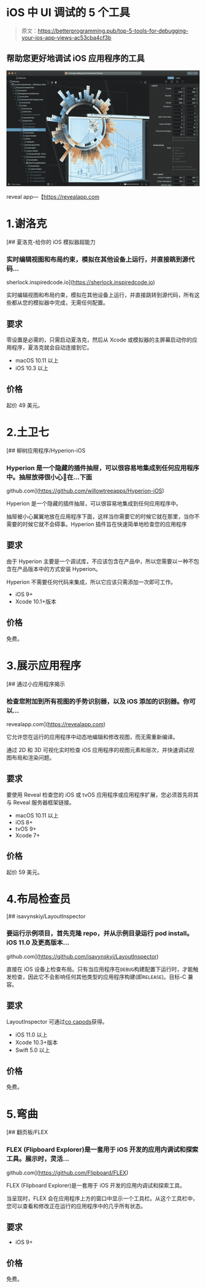 # iOS 中 UI 调试的 5 个工具

> 原文：<https://betterprogramming.pub/top-5-tools-for-debugging-your-ios-app-views-ac53cba4cf3b>

## 帮助您更好地调试 iOS 应用程序的工具

![](img/811c512ecdd4e5354c566cfd048d5000.png)

reveal app—【https://revealapp.com 

# 1.谢洛克

 [## 夏洛克-给你的 iOS 模拟器超能力

### 实时编辑视图和布局约束，模拟在其他设备上运行，并直接跳到源代码…

sherlock.inspiredcode.io](https://sherlock.inspiredcode.io) 

实时编辑视图和布局约束，模拟在其他设备上运行，并直接跳转到源代码，所有这些都从您的模拟器中完成，无需任何配置。

## **要求**

零设置是必需的，只需启动夏洛克，然后从 Xcode 或模拟器的主屏幕启动你的应用程序，夏洛克就会自动连接到它。

*   macOS 10.11 以上
*   iOS 10.3 以上

## 价格

起价 49 美元。

# 2.土卫七

[](https://github.com/willowtreeapps/Hyperion-iOS) [## 柳树应用程序/Hyperion-iOS

### Hyperion 是一个隐藏的插件抽屉，可以很容易地集成到任何应用程序中。抽屉放得很小心🙊在…下面

github.com](https://github.com/willowtreeapps/Hyperion-iOS) 

Hyperion 是一个隐藏的插件抽屉，可以很容易地集成到任何应用程序中。

抽屉被小心翼翼地放在应用程序下面，这样当你需要它的时候它就在那里，当你不需要的时候它就不会碍事。Hyperion 插件旨在快速简单地检查您的应用程序

## **要求**

由于 Hyperion 主要是一个调试库，不应该包含在产品中，所以您需要以一种不包含在产品版本中的方式安装 Hyperion。

Hyperion 不需要任何代码来集成，所以它应该只需添加一次即可工作。

*   iOS 9+
*   Xcode 10.1+版本

## **价格**

免费。

# 3.展示应用程序

[](https://revealapp.com) [## 通过小应用程序揭示

### 检查您附加到所有视图的手势识别器，以及 iOS 添加的识别器。你可以…

revealapp.com](https://revealapp.com) 

它允许您在运行的应用程序中动态地编辑和修改视图，而无需重新编译。

通过 2D 和 3D 可视化实时检查 iOS 应用程序的视图元素和层次，并快速调试视图布局和渲染问题。

## **要求**

要使用 Reveal 检查您的 iOS 或 tvOS 应用程序或应用程序扩展，您必须首先将其与 Reveal 服务器框架链接。

*   macOS 10.11 以上
*   iOS 8+
*   tvOS 9+
*   Xcode 7+

## **价格**

起价 59 美元。

# 4.布局检查员

[](https://github.com/isavynskyi/LayoutInspector) [## isavynskiy/LayoutInspector

### 要运行示例项目，首先克隆 repo，并从示例目录运行 pod install。iOS 11.0 及更高版本…

github.com](https://github.com/isavynskyi/LayoutInspector) 

直接在 iOS 设备上检查布局。只有当应用程序在`DEBUG`构建配置下运行时，才能触发检查，因此它不会影响任何其他类型的应用程序构建(即`RELEASE`)。目标-C 兼容。

## **要求**

LayoutInspector 可通过[co capods](https://cocoapods.org/)获得。

*   iOS 11.0 以上
*   Xcode 10.3+版本
*   Swift 5.0 以上

## **价格**

免费。

# 5.弯曲

[](https://github.com/Flipboard/FLEX) [## 翻页板/FLEX

### FLEX (Flipboard Explorer)是一套用于 iOS 开发的应用内调试和探索工具。展示时，灵活…

github.com](https://github.com/Flipboard/FLEX) 

FLEX (Flipboard Explorer)是一套用于 iOS 开发的应用内调试和探索工具。

当呈现时，FLEX 会在应用程序上方的窗口中显示一个工具栏。从这个工具栏中，您可以查看和修改正在运行的应用程序中的几乎所有状态。

## **要求**

*   iOS 9+

## **价格**

免费。